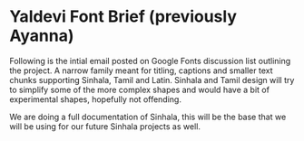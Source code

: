 Yaldevi Font Brief (previously Ayanna)
==============

Following is the intial email posted on Google Fonts discussion list outlining the project.
 A narrow family meant for titling, captions and smaller text chunks supporting Sinhala, Tamil and Latin. Sinhala and Tamil design will try to simplify some of the more complex shapes and would have a bit of experimental shapes, hopefully not offending.

We are doing a full documentation of Sinhala, this will be the base that we will be using for our future Sinhala projects as well.
